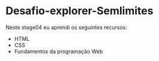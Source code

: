 # Desafio-explorer-Semlimites

Neste stage04 eu aprendi os seguintes recursos:

- HTML
- CSS
- Fundamentos da programação Web
